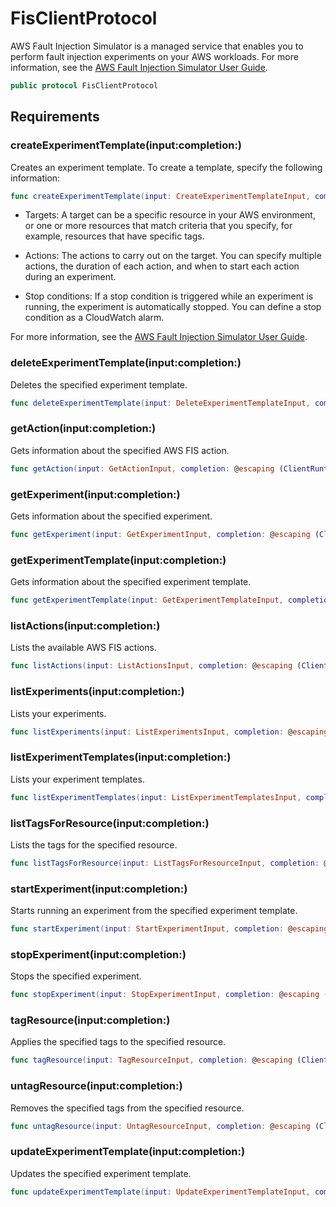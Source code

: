 # FisClientProtocol

AWS Fault Injection Simulator is a managed service that enables you to perform fault injection experiments on your AWS workloads. For more information, see the [AWS Fault Injection Simulator User Guide](https://docs.aws.amazon.com/fis/latest/userguide/).

``` swift
public protocol FisClientProtocol 
```

## Requirements

### createExperimentTemplate(input:completion:)

Creates an experiment template. To create a template, specify the following information:

``` swift
func createExperimentTemplate(input: CreateExperimentTemplateInput, completion: @escaping (ClientRuntime.SdkResult<CreateExperimentTemplateOutputResponse, CreateExperimentTemplateOutputError>) -> Void)
```

  - Targets: A target can be a specific resource in your AWS environment, or one or more resources that match criteria that you specify, for example, resources that have specific tags.

  - Actions: The actions to carry out on the target. You can specify multiple actions, the duration of each action, and when to start each action during an experiment.

  - Stop conditions: If a stop condition is triggered while an experiment is running, the experiment is automatically stopped. You can define a stop condition as a CloudWatch alarm.

For more information, see the [AWS Fault Injection Simulator User Guide](https://docs.aws.amazon.com/fis/latest/userguide/).

### deleteExperimentTemplate(input:completion:)

Deletes the specified experiment template.

``` swift
func deleteExperimentTemplate(input: DeleteExperimentTemplateInput, completion: @escaping (ClientRuntime.SdkResult<DeleteExperimentTemplateOutputResponse, DeleteExperimentTemplateOutputError>) -> Void)
```

### getAction(input:completion:)

Gets information about the specified AWS FIS action.

``` swift
func getAction(input: GetActionInput, completion: @escaping (ClientRuntime.SdkResult<GetActionOutputResponse, GetActionOutputError>) -> Void)
```

### getExperiment(input:completion:)

Gets information about the specified experiment.

``` swift
func getExperiment(input: GetExperimentInput, completion: @escaping (ClientRuntime.SdkResult<GetExperimentOutputResponse, GetExperimentOutputError>) -> Void)
```

### getExperimentTemplate(input:completion:)

Gets information about the specified experiment template.

``` swift
func getExperimentTemplate(input: GetExperimentTemplateInput, completion: @escaping (ClientRuntime.SdkResult<GetExperimentTemplateOutputResponse, GetExperimentTemplateOutputError>) -> Void)
```

### listActions(input:completion:)

Lists the available AWS FIS actions.

``` swift
func listActions(input: ListActionsInput, completion: @escaping (ClientRuntime.SdkResult<ListActionsOutputResponse, ListActionsOutputError>) -> Void)
```

### listExperiments(input:completion:)

Lists your experiments.

``` swift
func listExperiments(input: ListExperimentsInput, completion: @escaping (ClientRuntime.SdkResult<ListExperimentsOutputResponse, ListExperimentsOutputError>) -> Void)
```

### listExperimentTemplates(input:completion:)

Lists your experiment templates.

``` swift
func listExperimentTemplates(input: ListExperimentTemplatesInput, completion: @escaping (ClientRuntime.SdkResult<ListExperimentTemplatesOutputResponse, ListExperimentTemplatesOutputError>) -> Void)
```

### listTagsForResource(input:completion:)

Lists the tags for the specified resource.

``` swift
func listTagsForResource(input: ListTagsForResourceInput, completion: @escaping (ClientRuntime.SdkResult<ListTagsForResourceOutputResponse, ListTagsForResourceOutputError>) -> Void)
```

### startExperiment(input:completion:)

Starts running an experiment from the specified experiment template.

``` swift
func startExperiment(input: StartExperimentInput, completion: @escaping (ClientRuntime.SdkResult<StartExperimentOutputResponse, StartExperimentOutputError>) -> Void)
```

### stopExperiment(input:completion:)

Stops the specified experiment.

``` swift
func stopExperiment(input: StopExperimentInput, completion: @escaping (ClientRuntime.SdkResult<StopExperimentOutputResponse, StopExperimentOutputError>) -> Void)
```

### tagResource(input:completion:)

Applies the specified tags to the specified resource.

``` swift
func tagResource(input: TagResourceInput, completion: @escaping (ClientRuntime.SdkResult<TagResourceOutputResponse, TagResourceOutputError>) -> Void)
```

### untagResource(input:completion:)

Removes the specified tags from the specified resource.

``` swift
func untagResource(input: UntagResourceInput, completion: @escaping (ClientRuntime.SdkResult<UntagResourceOutputResponse, UntagResourceOutputError>) -> Void)
```

### updateExperimentTemplate(input:completion:)

Updates the specified experiment template.

``` swift
func updateExperimentTemplate(input: UpdateExperimentTemplateInput, completion: @escaping (ClientRuntime.SdkResult<UpdateExperimentTemplateOutputResponse, UpdateExperimentTemplateOutputError>) -> Void)
```
